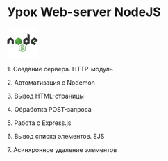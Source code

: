 # Урок Web-server NodeJS
<div>
<img src="./.github/nodejs.svg" alt="Node JS" width="auto" height="70">
</div>
<p>1. Создание сервера. HTTP-модуль</p>
<p>2. Автоматизация с Nodemon</p>
<p>3. Вывод HTML-страницы</p>
<p>4. Обработка POST-запроса</p>
<p>5. Работа с Express.js</p>
<p>6. Вывод списка элементов. EJS</p>
<p>7. Асинхронное удаление элементов</p>